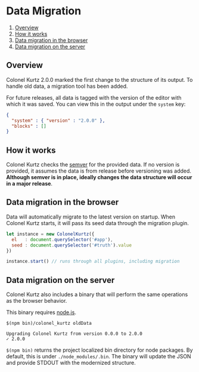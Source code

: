 # Data Migration

1. [Overview](#overview)
2. [How it works](#how-it-works)
2. [Data migration in the browser](data-migration-in-the-browser)
3. [Data migration on the server](#data-migration-on-the-server)

## Overview

Colonel Kurtz 2.0.0 marked the first change to the structure of its
output. To handle old data, a migration tool has been added.

For future releases, all data is tagged with the version of the editor
with which it was saved. You can view this in the output under the
`system` key:

```json
{
  "system" : { "version" : "2.0.0" },
  "blocks" : []
}
```

## How it works

Colonel Kurtz checks the [semver](http://semver.org/) for the provided
data. If no version is provided, it assumes the data is from release
before versioning was added. **Although semver is in place, ideally
changes the data structure will occur in a major release**.

## Data migration in the browser

Data will automatically migrate to the latest version on startup. When
Colonel Kurtz starts, it will pass its seed data through the migration
plugin.

```javascript
let instance = new ColonelKurtz({
  el   : document.querySelector('#app'),
  seed : document.querySelector('#truth').value
})

instance.start() // runs through all plugins, including migration
```

## Data migration on the server

Colonel Kurtz also includes a binary that will perform the same
operations as the browser behavior.

This binary requires [node.js](nodejs.org).

```shell
$(npm bin)/colonel_kurtz oldData

Upgrading Colonel Kurtz from version 0.0.0 to 2.0.0
✓ 2.0.0
```

`$(npm bin)` returns the project localized bin directory for node
packages. By default, this is under `./node_modules/.bin`. The binary
will update the JSON and provide STDOUT with the modernized
structure.
